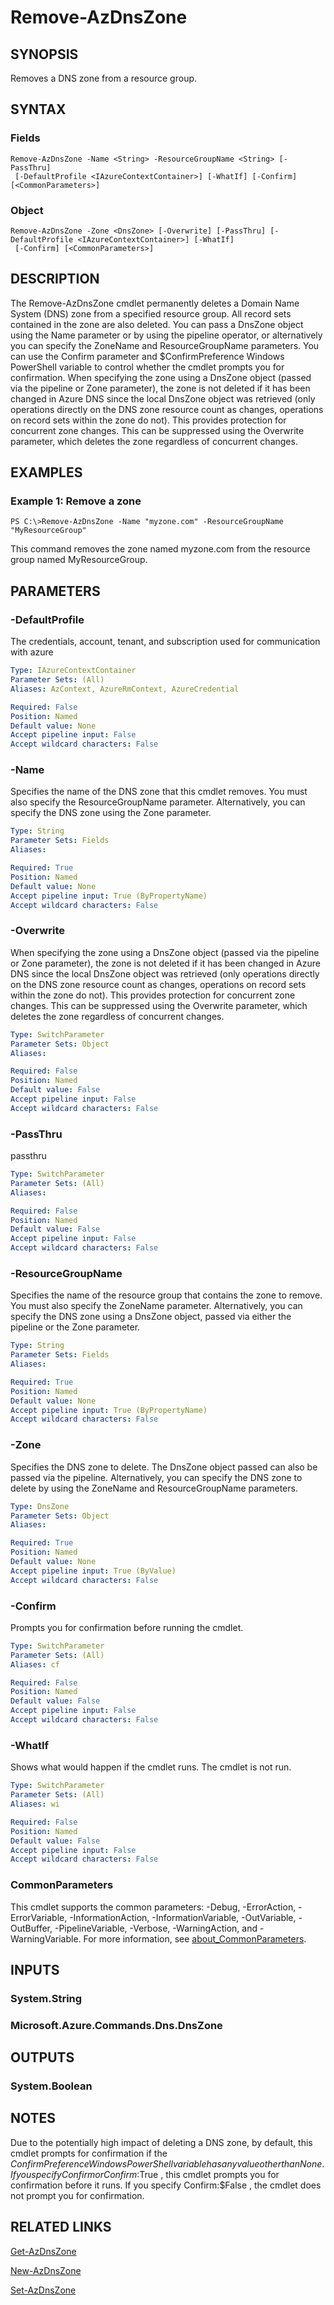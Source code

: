 ﻿---
external help file: Microsoft.Azure.PowerShell.Cmdlets.Dns.dll-Help.xml
Module Name: Az.Dns
online version: https://docs.microsoft.com/en-us/powershell/module/az.dns/remove-azdnszone
schema: 2.0.0
---

# Remove-AzDnsZone

## SYNOPSIS
Removes a DNS zone from a resource group.

## SYNTAX

### Fields
```
Remove-AzDnsZone -Name <String> -ResourceGroupName <String> [-PassThru]
 [-DefaultProfile <IAzureContextContainer>] [-WhatIf] [-Confirm] [<CommonParameters>]
```

### Object
```
Remove-AzDnsZone -Zone <DnsZone> [-Overwrite] [-PassThru] [-DefaultProfile <IAzureContextContainer>] [-WhatIf]
 [-Confirm] [<CommonParameters>]
```

## DESCRIPTION
The Remove-AzDnsZone cmdlet permanently deletes a Domain Name System (DNS) zone from a specified resource group.
All record sets contained in the zone are also deleted.
You can pass a DnsZone object using the Name parameter or by using the pipeline operator, or alternatively you can specify the ZoneName and ResourceGroupName parameters.
You can use the Confirm parameter and $ConfirmPreference Windows PowerShell variable to control whether the cmdlet prompts you for confirmation.
When specifying the zone using a DnsZone object (passed via the pipeline or Zone parameter), the zone is not deleted if it has been changed in Azure DNS since the local DnsZone object was retrieved (only operations directly on the DNS zone resource count as changes, operations on record sets within the zone do not).
This provides protection for concurrent zone changes.
This can be suppressed using the Overwrite parameter, which deletes the zone regardless of concurrent changes.

## EXAMPLES

### Example 1: Remove a zone
```
PS C:\>Remove-AzDnsZone -Name "myzone.com" -ResourceGroupName "MyResourceGroup"
```

This command removes the zone named myzone.com from the resource group named MyResourceGroup.

## PARAMETERS

### -DefaultProfile
The credentials, account, tenant, and subscription used for communication with azure

```yaml
Type: IAzureContextContainer
Parameter Sets: (All)
Aliases: AzContext, AzureRmContext, AzureCredential

Required: False
Position: Named
Default value: None
Accept pipeline input: False
Accept wildcard characters: False
```

### -Name
Specifies the name of the DNS zone that this cmdlet removes.
You must also specify the ResourceGroupName parameter.
Alternatively, you can specify the DNS zone using the Zone parameter.

```yaml
Type: String
Parameter Sets: Fields
Aliases:

Required: True
Position: Named
Default value: None
Accept pipeline input: True (ByPropertyName)
Accept wildcard characters: False
```

### -Overwrite
When specifying the zone using a DnsZone object (passed via the pipeline or Zone parameter), the zone is not deleted if it has been changed in Azure DNS since the local DnsZone object was retrieved (only operations directly on the DNS zone resource count as changes, operations on record sets within the zone do not).
This provides protection for concurrent zone changes.
This can be suppressed using the Overwrite parameter, which deletes the zone regardless of concurrent changes.

```yaml
Type: SwitchParameter
Parameter Sets: Object
Aliases:

Required: False
Position: Named
Default value: False
Accept pipeline input: False
Accept wildcard characters: False
```

### -PassThru
passthru

```yaml
Type: SwitchParameter
Parameter Sets: (All)
Aliases:

Required: False
Position: Named
Default value: False
Accept pipeline input: False
Accept wildcard characters: False
```

### -ResourceGroupName
Specifies the name of the resource group that contains the zone to remove.
You must also specify the ZoneName parameter.
Alternatively, you can specify the DNS zone using a DnsZone object, passed via either the pipeline or the Zone parameter.

```yaml
Type: String
Parameter Sets: Fields
Aliases:

Required: True
Position: Named
Default value: None
Accept pipeline input: True (ByPropertyName)
Accept wildcard characters: False
```

### -Zone
Specifies the DNS zone to delete.
The DnsZone object passed can also be passed via the pipeline.
Alternatively, you can specify the DNS zone to delete by using the ZoneName and ResourceGroupName parameters.

```yaml
Type: DnsZone
Parameter Sets: Object
Aliases:

Required: True
Position: Named
Default value: None
Accept pipeline input: True (ByValue)
Accept wildcard characters: False
```

### -Confirm
Prompts you for confirmation before running the cmdlet.

```yaml
Type: SwitchParameter
Parameter Sets: (All)
Aliases: cf

Required: False
Position: Named
Default value: False
Accept pipeline input: False
Accept wildcard characters: False
```

### -WhatIf
Shows what would happen if the cmdlet runs.
The cmdlet is not run.

```yaml
Type: SwitchParameter
Parameter Sets: (All)
Aliases: wi

Required: False
Position: Named
Default value: False
Accept pipeline input: False
Accept wildcard characters: False
```

### CommonParameters
This cmdlet supports the common parameters: -Debug, -ErrorAction, -ErrorVariable, -InformationAction, -InformationVariable, -OutVariable, -OutBuffer, -PipelineVariable, -Verbose, -WarningAction, and -WarningVariable. For more information, see [about_CommonParameters](http://go.microsoft.com/fwlink/?LinkID=113216).

## INPUTS

### System.String
### Microsoft.Azure.Commands.Dns.DnsZone
## OUTPUTS

### System.Boolean
## NOTES
Due to the potentially high impact of deleting a DNS zone, by default, this cmdlet prompts for confirmation if the $ConfirmPreference Windows PowerShell variable has any value other than None.
If you specify Confirm or Confirm:$True , this cmdlet prompts you for confirmation before it runs.
If you specify Confirm:$False , the cmdlet does not prompt you for confirmation.

## RELATED LINKS

[Get-AzDnsZone]()

[New-AzDnsZone]()

[Set-AzDnsZone]()

